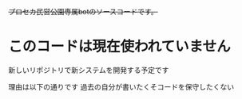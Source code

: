~~プロセカ民営公園専属botのソースコードです。~~
# このコードは現在使われていません
新しいリポジトリで新システムを開発する予定です

理由は以下の通りです
過去の自分が書いたくそコードを保守したくない